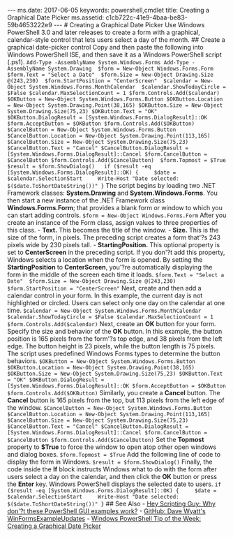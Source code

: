 --- ms.date:  2017-06-05 keywords:  powershell,cmdlet title:  Creating a Graphical Date Picker ms.assetid:  c1cb722c-41e9-4baa-be83-59b4653222e9 ---  # Creating a Graphical Date Picker Use Windows PowerShell 3.0 and later releases to create a form with a graphical, calendar-style control that lets users select a day of the month.  ## Create a graphical date-picker control Copy and then paste the following into Windows PowerShell ISE, and then save it as a Windows PowerShell script (.ps1).  ``` Add-Type -AssemblyName System.Windows.Forms Add-Type -AssemblyName System.Drawing  $form = New-Object Windows.Forms.Form   $form.Text = "Select a Date"  $form.Size = New-Object Drawing.Size @(243,230)  $form.StartPosition = "CenterScreen"  $calendar = New-Object System.Windows.Forms.MonthCalendar  $calendar.ShowTodayCircle = $False $calendar.MaxSelectionCount = 1 $form.Controls.Add($calendar)   $OKButton = New-Object System.Windows.Forms.Button $OKButton.Location = New-Object System.Drawing.Point(38,165) $OKButton.Size = New-Object System.Drawing.Size(75,23) $OKButton.Text = "OK" $OKButton.DialogResult = [System.Windows.Forms.DialogResult]::OK $form.AcceptButton = $OKButton $form.Controls.Add($OKButton)  $CancelButton = New-Object System.Windows.Forms.Button $CancelButton.Location = New-Object System.Drawing.Point(113,165) $CancelButton.Size = New-Object System.Drawing.Size(75,23) $CancelButton.Text = "Cancel" $CancelButton.DialogResult = [System.Windows.Forms.DialogResult]::Cancel $form.CancelButton = $CancelButton $form.Controls.Add($CancelButton)  $form.Topmost = $True  $result = $form.ShowDialog()   if ($result -eq [System.Windows.Forms.DialogResult]::OK) {     $date = $calendar.SelectionStart     Write-Host "Date selected: $($date.ToShortDateString())" } ```  The script begins by loading two .NET Framework classes: **System.Drawing** and **System.Windows.Forms**. You then start a new instance of the .NET Framework class **Windows.Forms.Form**; that provides a blank form or window to which you can start adding controls.  ``` $form = New-Object Windows.Forms.Form ```  After you create an instance of the Form class, assign values to three properties of this class.  -   **Text.** This becomes the title of the window.  -   **Size.** This is the size of the form, in pixels. The preceding script creates a form that'?s 243 pixels wide by 230 pixels tall.  -   **StartingPosition.** This optional property is set to **CenterScreen** in the preceding script. If you don'?t add this property, Windows selects a location when the form is opened. By setting the **StartingPosition** to **CenterScreen**, you'?re automatically displaying the form in the middle of the screen each time it loads.  ``` $form.Text = "Select a Date"  $form.Size = New-Object Drawing.Size @(243,230)  $form.StartPosition = "CenterScreen" ```  Next, create and then add a calendar control in your form. In this example, the current day is not highlighted or circled. Users can select only one day on the calendar at one time.  ``` $calendar = New-Object System.Windows.Forms.MonthCalendar  $calendar.ShowTodayCircle = $False $calendar.MaxSelectionCount = 1 $form.Controls.Add($calendar) ```  Next, create an **OK** button for your form. Specify the size and behavior of the **OK** button. In this example, the button position is 165 pixels from the form'?s top edge, and 38 pixels from the left edge. The button height is 23 pixels, while the button length is 75 pixels. The script uses predefined Windows Forms types to determine the button behaviors.  ``` $OKButton = New-Object System.Windows.Forms.Button $OKButton.Location = New-Object System.Drawing.Point(38,165) $OKButton.Size = New-Object System.Drawing.Size(75,23) $OKButton.Text = "OK" $OKButton.DialogResult = [System.Windows.Forms.DialogResult]::OK $form.AcceptButton = $OKButton $form.Controls.Add($OKButton) ```  Similarly, you create a **Cancel** button. The **Cancel** button is 165 pixels from the top, but 113 pixels from the left edge of the window.  ``` $CancelButton = New-Object System.Windows.Forms.Button $CancelButton.Location = New-Object System.Drawing.Point(113,165) $CancelButton.Size = New-Object System.Drawing.Size(75,23) $CancelButton.Text = "Cancel" $CancelButton.DialogResult = [System.Windows.Forms.DialogResult]::Cancel $form.CancelButton = $CancelButton $form.Controls.Add($CancelButton) ```  Set the **Topmost** property to **$True** to force the window to open atop other open windows and dialog boxes.  ``` $form.Topmost = $True ```  Add the following line of code to display the form in Windows.  ``` $result = $form.ShowDialog() ```  Finally, the code inside the **If** block instructs Windows what to do with the form after users select a day on the calendar, and then click the **OK** button or press the **Enter** key. Windows PowerShell displays the selected date to users.  ``` if ($result -eq [System.Windows.Forms.DialogResult]::OK) {     $date = $calendar.SelectionStart     Write-Host "Date selected: $($date.ToShortDateString())" } ```  ## See Also - [Hey Scripting Guy:  Why don'?t these PowerShell GUI examples work?](http://go.microsoft.com/fwlink/?LinkId=506644) - [GitHub: Dave Wyatt's WinFormsExampleUpdates](https://github.com/dlwyatt/WinFormsExampleUpdates) - [Windows PowerShell Tip of the Week:  Creating a Graphical Date Picker](http://technet.microsoft.com/library/ff730942.aspx) 
